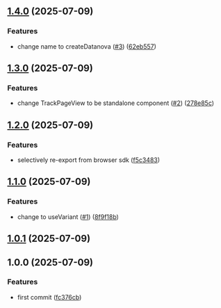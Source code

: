 ## [1.4.0](https://github.com/d0-datanova/react-sdk/compare/v1.3.0...v1.4.0) (2025-07-09)

### Features

* change name to createDatanova ([#3](https://github.com/d0-datanova/react-sdk/issues/3)) ([62eb557](https://github.com/d0-datanova/react-sdk/commit/62eb557380087b012913b394434b8a5868867906))

## [1.3.0](https://github.com/d0-datanova/react-sdk/compare/v1.2.0...v1.3.0) (2025-07-09)

### Features

* change TrackPageView to be standalone component ([#2](https://github.com/d0-datanova/react-sdk/issues/2)) ([278e85c](https://github.com/d0-datanova/react-sdk/commit/278e85cf1f10101701b95e73ed205fa06775d921))

## [1.2.0](https://github.com/d0-datanova/react-sdk/compare/v1.1.0...v1.2.0) (2025-07-09)

### Features

* selectively re-export from browser sdk ([f5c3483](https://github.com/d0-datanova/react-sdk/commit/f5c348348272962a47743f1d651a3feda2073b03))

## [1.1.0](https://github.com/d0-datanova/react-sdk/compare/v1.0.1...v1.1.0) (2025-07-09)

### Features

* change to useVariant ([#1](https://github.com/d0-datanova/react-sdk/issues/1)) ([8f9f18b](https://github.com/d0-datanova/react-sdk/commit/8f9f18b5cef3a17aad1f440e385e42463ce26c95))

## [1.0.1](https://github.com/d0-datanova/react-sdk/compare/v1.0.0...v1.0.1) (2025-07-09)

## 1.0.0 (2025-07-09)

### Features

* first commit ([fc376cb](https://github.com/d0-datanova/react-sdk/commit/fc376cbbdc7307c3a09bed50f7355d0a1fabbade))
